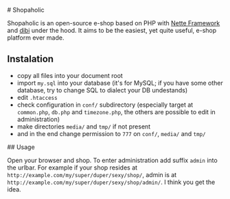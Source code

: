# Shopaholic

Shopaholic is an open-source e-shop based on PHP with [Nette Framework](http://nettephp.com/) and [dibi](http://dibiphp.com/ "tiny'n'smart database layer") under the hood. It aims to be the easiest, yet quite useful, e-shop platform ever made.

## Instalation

- copy all files into your document root
- import `my.sql` into your database (it's for MySQL; if you have some other database, try to change SQL to dialect your DB undestands)
- edit `.htaccess`
- check configuration in `conf/` subdirectory (especially target at `common.php`, `db.php` and `timezone.php`, the others are possible to edit in administration)
- make directories `media/` and `tmp/` if not present
- and in the end change permission to `777` on `conf/`, `media/` and `tmp/`

## Usage

Open your browser and shop. To enter administration add suffix `admin` into the urlbar. For example if your shop resides at `http://example.com/my/super/duper/sexy/shop/`, admin is at `http://example.com/my/super/duper/sexy/shop/admin/`. I think you get the idea.
